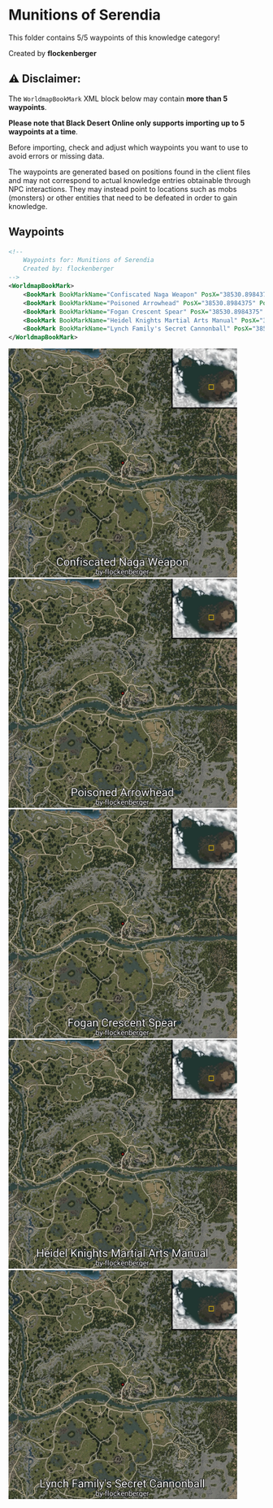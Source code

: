# Munitions of Serendia

This folder contains 5/5 waypoints of this knowledge category!


Created by **flockenberger**

## ⚠️ Disclaimer:
The `WorldmapBookMark` XML block below may contain **more than 5 waypoints**.

**Please note that Black Desert Online only supports importing up to 5 waypoints at a time**.

Before importing, check and adjust which waypoints you want to use to avoid errors or missing data.

The waypoints are generated based on positions found in the client files and may not correspond to actual knowledge entries obtainable through NPC interactions.
They may instead point to locations such as mobs (monsters) or other entities that need to be defeated in order to gain knowledge.

## Waypoints
```xml
<!--
    Waypoints for: Munitions of Serendia
    Created by: flockenberger
-->
<WorldmapBookMark>
    <BookMark BookMarkName="Confiscated Naga Weapon" PosX="38530.8984375" PosY="-995.7860107421875" PosZ="-29238.19921875" />
    <BookMark BookMarkName="Poisoned Arrowhead" PosX="38530.8984375" PosY="-995.7860107421875" PosZ="-29238.19921875" />
    <BookMark BookMarkName="Fogan Crescent Spear" PosX="38530.8984375" PosY="-995.7860107421875" PosZ="-29238.19921875" />
    <BookMark BookMarkName="Heidel Knights Martial Arts Manual" PosX="38530.8984375" PosY="-995.7860107421875" PosZ="-29238.19921875" />
    <BookMark BookMarkName="Lynch Family's Secret Cannonball" PosX="38530.8984375" PosY="-995.7860107421875" PosZ="-29238.19921875" />
</WorldmapBookMark>
```

<img src="./Munitions of Serendia_Confiscated Naga Weapon_Preview.webp" width="450"/> <img src="./Munitions of Serendia_Poisoned Arrowhead_Preview.webp" width="450"/> <img src="./Munitions of Serendia_Fogan Crescent Spear_Preview.webp" width="450"/> <img src="./Munitions of Serendia_Heidel Knights Martial Arts Manual_Preview.webp" width="450"/> <img src="./Munitions of Serendia_Lynch Family's Secret Cannonball_Preview.webp" width="450"/> 